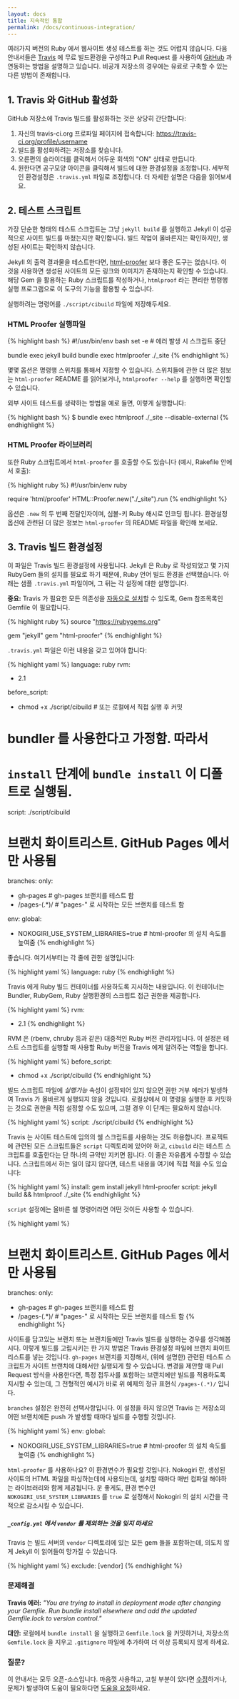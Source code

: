 ```yaml
---
layout: docs
title: 지속적인 통합
permalink: /docs/continuous-integration/
---
```


여러가지 버전의 Ruby 에서 웹사이트 생성 테스트를 하는 것도 어렵지 않습니다.
다음 안내서들은 [Travis][0] 에 무료 빌드환경을 구성하고 Pull Request 를
사용하여 [GitHub][1] 과 연동하는 방법을 설명하고 있습니다. 비공개 저장소의
경우에는 유료로 구축할 수 있는 다른 방법이 존재합니다.

[0]: https://travis-ci.org/
[1]: https://github.com/

## 1. Travis 와 GitHub 활성화

GitHub 저장소에 Travis 빌드를 활성화하는 것은 상당히 간단합니다:

1. 자신의 travis-ci.org 프로파일 페이지에 접속합니다: https://travis-ci.org/profile/username
2. 빌드를 활성화하려는 저장소를 찾습니다.
3. 오른편의 슬라이더를 클릭해서 어두운 회색의 "ON" 상태로 만듭니다.
4. 원한다면 공구모양 아이콘을 클릭해서 빌드에 대한 환경설정을 조정합니다.
   세부적인 환경설정은 `.travis.yml` 파일로 조정합니다. 더 자세한 설명은 다음을
   읽어보세요.

## 2. 테스트 스크립트

가장 단순한 형태의 테스트 스크립트는 그냥 `jekyll build` 를 실행하고 Jekyll 이
성공적으로 사이트 빌드를 마쳤는지만 확인합니다. 빌드 작업이 올바른지는
확인하지만, 생성된 사이트는 확인하지 않습니다.

Jekyll 의 출력 결과물을 테스트한다면, [html-proofer][2] 보다 좋은 도구는
없습니다. 이것을 사용하면 생성된 사이트의 모든 링크와 이미지가 존재하는지 확인할
수 있습니다. 해당 Gem 을 활용하는 Ruby 스크립트를 작성하거나, `htmlproof` 라는
편리한 명령행 실행 프로그램으로 이 도구의 기능을 활용할 수 있습니다.

실행하려는 명령어를 `./script/cibuild` 파일에 저장해두세요.

### HTML Proofer 실행파일

{% highlight bash %}
#!/usr/bin/env bash
set -e # 에러 발생 시 스크립트 중단

bundle exec jekyll build
bundle exec htmlproofer ./_site
{% endhighlight %}

몇몇 옵션은 명령행 스위치를 통해서 지정할 수 있습니다. 스위치들에 관한 더 많은
정보는 `html-proofer` README 를 읽어보거나, `htmlproofer --help` 를 실행하면
확인할 수 있습니다.

외부 사이트 테스트를 생략하는 방법을 예로 들면, 이렇게 실행합니다:

{% highlight bash %}
$ bundle exec htmlproof ./_site --disable-external
{% endhighlight %}

### HTML Proofer 라이브러리

또한 Ruby 스크립트에서 `html-proofer` 를 호출할 수도 있습니다 (예시, Rakefile 안에서 호출):

{% highlight ruby %}
#!/usr/bin/env ruby

require 'html/proofer'
HTML::Proofer.new("./_site").run
{% endhighlight %}

옵션은 `.new` 의 두 번째 전달인자이며, 심볼-키 Ruby 해시로 인코딩 됩니다.
환경설정 옵션에 관련된 더 많은 정보는 `html-proofer` 의 README 파일을 확인해
보세요.

[2]: https://github.com/gjtorikian/html-proofer

## 3. Travis 빌드 환경설정

이 파일은 Travis 빌드 환경설정에 사용됩니다. Jekyll 은 Ruby 로 작성되었고
몇 가지 RubyGem 들의 설치를 필요로 하기 때문에, Ruby 언어 빌드 환경을
선택했습니다. 아래는 샘플 `.travis.yml` 파일이며, 그 뒤는 각 설정에 대한
설명입니다.

**중요:** Travis 가 필요한 모든 의존성을 [자동으로 설치](http://docs.travis-ci.com/user/languages/ruby/#Dependency-Management)할 수 있도록, Gem 참조목록인 Gemfile 이 필요합니다.

{% highlight ruby %}
source "https://rubygems.org"

gem "jekyll"
gem "html-proofer"
{% endhighlight %}

`.travis.yml` 파일은 이런 내용을 갖고 있어야 합니다:

{% highlight yaml %}
language: ruby
rvm:
- 2.1

before_script:
 - chmod +x ./script/cibuild # 또는 로컬에서 직접 실행 후 커밋

# bundler 를 사용한다고 가정함. 따라서
# `install` 단계에 `bundle install` 이 디폴트로 실행됨.
script: ./script/cibuild

# 브랜치 화이트리스트. GitHub Pages 에서만 사용됨
branches:
  only:
  - gh-pages     # gh-pages 브랜치를 테스트 함
  - /pages-(.*)/ # "pages-" 로 시작하는 모든 브랜치를 테스트 함

env:
  global:
  - NOKOGIRI_USE_SYSTEM_LIBRARIES=true # html-proofer 의 설치 속도를 높여줌
{% endhighlight %}

좋습니다. 여기서부터는 각 줄에 관한 설명입니다:

{% highlight yaml %}
language: ruby
{% endhighlight %}

Travis 에게 Ruby 빌드 컨테이너를 사용하도록 지시하는 내용입니다. 이 컨테이너는
Bundler, RubyGem, Ruby 실행환경의 스크립트 접근 권한을 제공합니다.

{% highlight yaml %}
rvm:
- 2.1
{% endhighlight %}

RVM 은 (rbenv, chruby 등과 같은) 대중적인 Ruby 버전 관리자입니다. 이 설정은
테스트 스크립트를 실행할 때 사용할 Ruby 버전을 Travis 에게 알려주는 역할을
합니다.

{% highlight yaml %}
before_script:
 - chmod +x ./script/cibuild
{% endhighlight %}

빌드 스크립트 파일에 *실행가능* 속성이 설정되어 있지 않으면 권한 거부 에러가
발생하여 Travis 가 올바르게 실행되지 않을 것입니다. 로컬상에서 이 명령을 실행한
후 커밋하는 것으로 권한을 직접 설정할 수도 있으며, 그럴 경우 이 단계는 필요하지
않습니다.

{% highlight yaml %}
script: ./script/cibuild
{% endhighlight %}

Travis 는 사이트 테스트에 임의의 쉘 스크립트를 사용하는 것도 허용합니다.
프로젝트에 관련된 모든 스크립트들은 `script` 디렉토리에 있어야 하고, `cibuild`
라는 테스트 스크립트를 호출한다는 단 하나의 규약만 지키면 됩니다. 이 줄은
자유롭게 수정할 수 있습니다. 스크립트에서 하는 일이 많지 않다면, 테스트 내용을
여기에 직접 적을 수도 있습니다:

{% highlight yaml %}
install: gem install jekyll html-proofer
script: jekyll build && htmlproof ./_site
{% endhighlight %}

`script` 설정에는 올바른 쉘 명령어라면 어떤 것이든 사용할 수 있습니다.

{% highlight yaml %}
# 브랜치 화이트리스트. GitHub Pages 에서만 사용됨
branches:
  only:
  - gh-pages     # gh-pages 브랜치를 테스트 함
  - /pages-(.*)/ # "pages-" 로 시작하는 모든 브랜치를 테스트 함
{% endhighlight %}

사이트를 담고있는 브랜치 또는 브랜치들에만 Travis 빌드를 실행하는 경우를
생각해봅시다. 이렇게 빌드를 고립시키는 한 가지 방법은 Travis 환경설정 파일에
브랜치 화이트리스트를 넣는 것입니다.
`gh-pages` 브랜치를 지정해서, (위에 설명한) 관련된 테스트 스크립트가 사이트
브랜치에 대해서만 실행되게 할 수 있습니다.
변경을 제안할 때 Pull Request 방식을 사용한다면, 특정 접두사를 포함하는
브랜치에만 빌드를 적용하도록 지시할 수 있는데, 그 전형적인 예시가 바로 위 예제의
정규 표현식 `/pages-(.*)/` 입니다.

`branches` 설정은 완전히 선택사항입니다. 이 설정을 하지 않으면 Travis 는
저장소의 어떤 브랜치에든 push 가 발생할 때마다 빌드를 수행할 것입니다.

{% highlight yaml %}
env:
  global:
  - NOKOGIRI_USE_SYSTEM_LIBRARIES=true # html-proofer 의 설치 속도를 높여줌
{% endhighlight %}

`html-proofer` 를 사용하나요? 이 환경변수가 필요할 것입니다. Nokogiri 란, 생성된
사이트의 HTML 파일을 파싱하는데에 사용되는데, 설치할 때마다 매번 컴파일 해야하는
라이브러리와 함께 제공됩니다. 운 좋게도, 환경 변수인
`NOKOGIRI_USE_SYSTEM_LIBRARIES` 를 `true` 로 설정해서 Nokogiri 의 설치 시간을
극적으로 감소시킬 수 있습니다.

<div class="note warning">
  <h5><code>_config.yml</code> 에서 <code>vendor</code> 를 제외하는 것을 잊지
   마세요</h5>
  <p>Travis 는 빌드 서버의 <code>vendor</code> 디렉토리에 있는 모든 gem 들을 포함하는데,
   의도치 않게 Jekyll 이 읽어들여 망가질 수 있습니다.</p>
</div>

{% highlight yaml %}
exclude: [vendor]
{% endhighlight %}

### 문제해결

**Travis 에러:** *"You are trying to install in deployment mode after changing
your Gemfile. Run bundle install elsewhere and add the updated Gemfile.lock
to version control."*

**대안:** 로컬에서 `bundle install` 을 실행하고 `Gemfile.lock` 을 커밋하거나,
저장소의 `Gemfile.lock` 을 지우고 `.gitignore` 파일에 추가하여 더 이상 등록되지
않게 하세요.

### 질문?

이 안내서는 모두 오픈-소스입니다. 마음껏 사용하고, 고칠 부분이 있다면
[수정][3]하거나, 문제가 발생하여 도움이 필요하다면 [도움을 요청][4]하세요.

[3]: https://github.com/jekyll/jekyll/edit/master/site/_docs/continuous-integration.md
[4]: http://jekyllrb.com/help/
